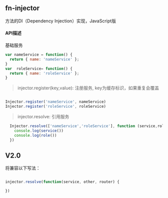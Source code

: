 ## fn-injector

方法的DI（Dependency Injection）实现，JavaScript版

#### API描述


基础服务

```JavaScript
var nameService = function() {
  return { name: 'nameService' };
}
var  roleService= function() {
  return { name: 'roleService' };
}

```

> injector.register(key,value): 注册服务, key为缓存标识，如果重复会覆盖

```JavaScript

Injector.register('nameService', nameService)
Injector.register('roleService', roleService)

```

> injector.resolve: 引用服务

```JavaScript
  Injector.resolve(['nameService','roleService'], function (service,role){
    console.log(service())
    console.log(role())
  })
```

## V2.0

将兼容以下写法：

```JavaScript

injector.resolve(function(service, other, router) {

})

```
